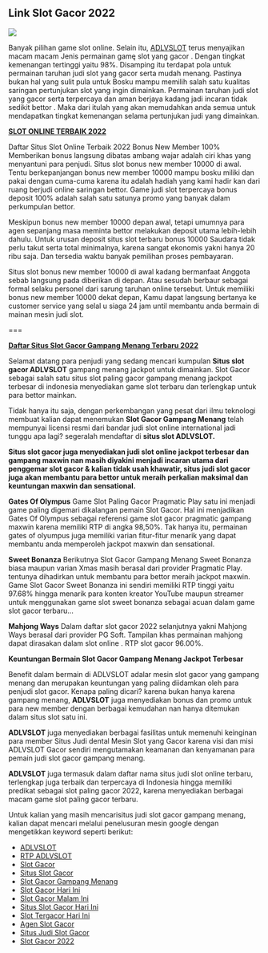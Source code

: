 ## Link Slot Gacor 2022
  

[![](https://cdn.alsgp0.fds.api.mi-img.com/middle.community.micommunitymy.bkt/985cea42d84d83f96d3386a0985003b6)](https://magic.ly/adlvadmin)

  

Banyak pilihan game slot online. Selain itu, [ADLVSLOT](https://magic.ly/adlvadmin) terus menyajikan macam macam Jenis permainan gamę slot yang gacor . Dengan tingkat kemenangan tertinggi yaitu 98%. Disamping itu terdapat pola untuk permainan taruhan judi slot yang gacor serta mudah menang. Pastinya bukan hal yang sulit pula untuk Bosku mampu memilih salah satu kualitas saringan pertunjukan slot yang ingin dimainkan. Permainan taruhan judi slot yang gacor serta terpercaya dan aman berjaya kadang jadi incaran tidak sedikit bettor . Maka dari itulah yang akan memudahkan anda semua untuk mendapatkan tingkat kemenangan selama pertunjukan judi yang dimainkan.

  

[**SLOT ONLINE TERBAIK 2022**](https://magic.ly/adlvadmin)

  

Daftar Situs Slot Online Terbaik 2022 Bonus New Member 100% Memberikan bonus langsung dibatas ambang wajar adalah ciri khas yang menyantuni para penjudi. Situs slot bonus new member 10000 di awal. Tentu berkepanjangan bonus new member 10000 mampu bosku miliki dan pakai dengan cuma-cuma karena itu adalah hadiah yang kami hadir kan dari ruang berjudi online saringan bettor. Game judi slot terpercaya bonus deposit 100% adalah salah satu satunya promo yang banyak dalam perkumpulan bettor.

Meskipun bonus new member 10000 depan awal, tetapi umumnya para agen sepanjang masa meminta bettor melakukan deposit utama lebih-lebih dahulu. Untuk urusan deposit situs slot terbaru bonus 10000 Saudara tidak perlu takut serta total minimalnya, karena sangat ekonomis yakni hanya 20 ribu saja. Dan tersedia waktu banyak pemilihan proses pembayaran.

Situs slot bonus new member 10000 di awal kadang bermanfaat Anggota sebab langsung pada diberikan di depan. Atau sesudah berbaur sebagai formal selaku personel dari sarung taruhan online tersebut. Untuk memiliki bonus new member 10000 dekat depan, Kamu dapat langsung bertanya ke customer service yang selal u siaga 24 jam until membantu anda bermain di mainan mesin judi slot.

  

===

[**Daftar Situs Slot Gacor Gampang Menang Terbaru 2022**](https://magic.ly/adlvadmin)

Selamat datang para penjudi yang sedang mencari kumpulan **Situs slot gacor ADLVSLOT** gampang menang jackpot untuk dimainkan. Slot Gacor sebagai salah satu situs slot paling gacor gampang menang jackpot terbesar di indonesia menyediakan game slot terbaru dan terlengkap untuk para bettor mainkan.

Tidak hanya itu saja, dengan perkembangan yang pesat dari ilmu teknologi membuat kalian dapat menemukan **Slot Gacor Gampang Menang** telah mempunyai licensi resmi dari bandar judi slot online international jadi tunggu apa lagi? segeralah mendaftar di **situs slot ADLVSLOT.**

  

**Situs slot gacor juga menyediakan judi slot online jackpot terbesar dan gampang maxwin nan masih diyakini menjadi incaran utama dari penggemar slot gacor & kalian tidak usah khawatir, situs judi slot gacor juga akan membantu para bettor untuk meraih perkalian maksimal dan keuntungan maxwin dan sensational.**

**Gates Of Olympus** Game Slot Paling Gacor Pragmatic Play satu ini menjadi game paling digemari dikalangan pemain Slot Gacor. Hal ini menjadikan Gates Of Olympus sebagai referensi game slot gacor pragmatic gampang maxwin karena memiliki RTP di angka 98,50%. Tak hanya itu, permainan gates of olyumpus juga memiliki varian fitur-fitur menarik yang dapat membantu anda memperoleh jackpot maxwin dan sensational.

**Sweet Bonanza** Berikutnya Slot Gacor Gampang Menang Sweet Bonanza biasa maupun varian Xmas masih berasal dari provider Pragmatic Play. tentunya dihadirkan untuk membantu para bettor meraih jackpot maxwin. Game Slot Gacor Sweet Bonanza ini sendiri memiliki RTP tinggi yaitu 97.68% hingga menarik para konten kreator YouTube maupun streamer untuk menggunakan game slot sweet bonanza sebagai acuan dalam game slot gacor terbaru…

**Mahjong Ways** Dalam daftar slot gacor 2022 selanjutnya yakni Mahjong Ways berasal dari provider PG Soft. Tampilan khas permainan mahjong dapat dirasakan dalam slot online . RTP slot gacor 96.00%.

**Keuntungan Bermain Slot Gacor Gampang Menang Jackpot Terbesar**

Benefit dalam bermain di ADLVSLOT adalar mesin slot gacor yang gampang menang dan merupakan keuntungan yang paling diidamkan oleh para penjudi slot gacor. Kenapa paling dicari? karena bukan hanya karena gampang menang, **ADLVSLOT** juga menyediakan bonus dan promo untuk para new member dengan berbagai kemudahan nan hanya ditemukan dalam situs slot satu ini.

**ADLVSLOT** juga menyediakan berbagai fasilitas untuk memenuhi keinginan para member Situs Judi dental Mesin Slot yang Gacor karena visi dan misi ADLVSLOT Gacor sendiri mengutamakan keamanan dan kenyamanan para pemain judi slot gacor gampang menang.

**ADLVSLOT** juga termasuk dalam daftar nama situs judi slot online terbaru, terlengkap juga terbaik dan terpercaya di Indonesia hingga memiliki predikat sebagai slot paling gacor 2022, karena menyediakan berbagai macam game slot paling gacor terbaru.

Untuk kalian yang masih mencarisitus judi slot gacor gampang menang, kalian dapat mencari melalui penelusuran mesin google dengan mengetikkan keyword seperti berikut:

  

  

*   [ADLVSLOT](https://magic.ly/adlvadmin)
*   [RTP ADLVSLOT](https://magic.ly/adlvadmin)
*   [Slot Gacor](https://magic.ly/adlvadmin)
*   [Situs Slot Gacor](https://magic.ly/adlvadmin)
*   [Slot Gacor Gampang Menang](https://magic.ly/adlvadmin)
*   [Slot Gacor Hari Ini](https://magic.ly/adlvadmin)
*   [Slot Gacor Malam Ini](https://magic.ly/adlvadmin)
*   [Situs Slot Gacor Hari Ini](https://magic.ly/adlvadmin)
*   [Slot Tergacor Hari Ini](https://magic.ly/adlvadmin)
*   [Agen Slot Gacor](https://magic.ly/adlvadmin)
*   [Situs Judi Slot Gacor](https://magic.ly/adlvadmin)
*   [Slot Gacor 2022](https://magic.ly/adlvadmin)

